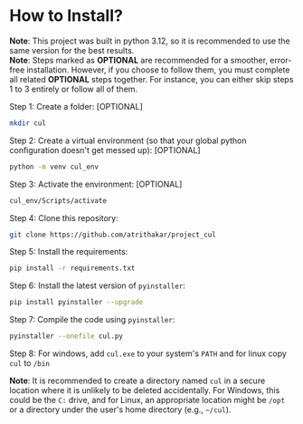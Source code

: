 # How to Install?

**Note**: This project was built in python 3.12, so it is recommended to use the same version for the best results.<br>
**Note**: Steps marked as **OPTIONAL** are recommended for a smoother, error-free installation. However, if you choose to follow them, you must complete all related **OPTIONAL** steps together. For instance, you can either skip steps 1 to 3 entirely or follow all of them.

Step 1: Create a folder: [OPTIONAL]<br>
```bash
mkdir cul
```
Step 2: Create a virtual environment (so that your global python configuration doesn't get messed up): [OPTIONAL]<br>
```bash
python -m venv cul_env
```
Step 3: Activate the environment: [OPTIONAL]<br>
```bash
cul_env/Scripts/activate
```

Step 4: Clone this repository:<br>
```bash
git clone https://github.com/atrithakar/project_cul
```
Step 5: Install the requirements:<br>
```bash
pip install -r requirements.txt
```

Step 6: Install the latest version of `pyinstaller`:<br>
```bash
pip install pyinstaller --upgrade
```

Step 7: Compile the code using `pyinstaller`:<br>
```bash
pyinstaller --onefile cul.py
```

Step 8: For windows, add `cul.exe` to your system's `PATH` and for linux copy `cul` to `/bin`

**Note**: It is recommended to create a directory named ```cul``` in a secure location where it is unlikely to be deleted accidentally. For Windows, this could be the ```C:``` drive, and for Linux, an appropriate location might be ```/opt``` or a directory under the user's home directory (e.g., ```~/cul```).